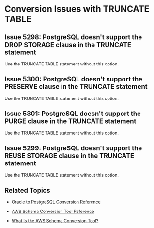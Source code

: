 # Conversion Issues with TRUNCATE TABLE<a name="sct-reference-Oracle-PostgreSQL-TRUNCATETABLE"></a>

## Issue 5298: PostgreSQL doesn't support the DROP STORAGE clause in the TRUNCATE statement<a name="sct-reference-5298"></a>

Use the TRUNCATE TABLE statement without this option\.

## Issue 5300: PostgreSQL doesn't support the PRESERVE clause in the TRUNCATE statement<a name="sct-reference-5300"></a>

Use the TRUNCATE TABLE statement without this option\.

## Issue 5301: PostgreSQL doesn't support the PURGE clause in the TRUNCATE statement<a name="sct-reference-5301"></a>

Use the TRUNCATE TABLE statement without this option\.

## Issue 5299: PostgreSQL doesn't support the REUSE STORAGE clause in the TRUNCATE statement<a name="sct-reference-5299"></a>

Use the TRUNCATE TABLE statement without this option\.

## Related Topics<a name="sct-reference-Oracle-PostgreSQL-TRUNCATETABLE-related"></a>

+  [Oracle to PostgreSQL Conversion Reference](sct-reference-Oracle-PostgreSQL.md) 

+  [AWS Schema Conversion Tool Reference](CHAP_SchemaConversionTool.Reference.md) 

+  [What Is the AWS Schema Conversion Tool?](Welcome.md) 